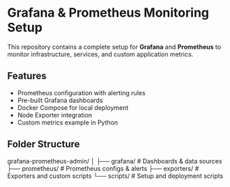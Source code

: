 # Grafana & Prometheus Monitoring Setup

This repository contains a complete setup for **Grafana** and **Prometheus** to monitor infrastructure, services, and custom application metrics.

## Features
- Prometheus configuration with alerting rules
- Pre-built Grafana dashboards
- Docker Compose for local deployment
- Node Exporter integration
- Custom metrics example in Python

## Folder Structure
grafana-prometheus-admin/
│
├── grafana/ # Dashboards & data sources
├── prometheus/ # Prometheus configs & alerts
├── exporters/ # Exporters and custom scripts
└── scripts/ # Setup and deployment scripts
